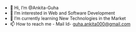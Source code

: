 - 👋 Hi, I’m @Ankita-Guha
- 👀 I’m interested in Web and Software Development
- 🌱 I’m currently learning New Technologies in the Market
- 📫 How to reach me - Mail Id- guha.ankita000@gmail.com

<!---
Ankita-Guha/Ankita-Guha is a ✨ special ✨ repository because its `README.md` (this file) appears on your GitHub profile.
You can click the Preview link to take a look at your changes.
--->
